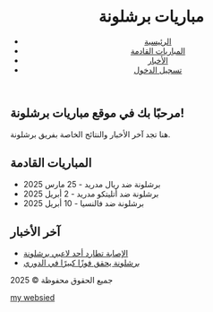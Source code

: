 <!DOCTYPE html>
<html lang="ar">
<head>
  <meta charset="UTF-8">
  <meta name="viewport" content="width=device-width, initial-scale=1.0">
  <title>مباريات برشلونة</title>
  <link rel="stylesheet" href="style.css">
</head>
<body>
  <header>
    <h1>مباريات برشلونة</h1>
    <nav>
      <ul>
        <li><a href="#home">الرئيسية</a></li>
        <li><a href="#matches">المباريات القادمة</a></li>
        <li><a href="#news">الأخبار</a></li>
        <li><a href="#login">تسجيل الدخول</a></li>
      </ul>
    </nav>
  </header>
  
  <section id="home">
    <h2>مرحبًا بك في موقع مباريات برشلونة!</h2>
    <p>هنا تجد آخر الأخبار والنتائج الخاصة بفريق برشلونة.</p>
  </section>

  <section id="matches">
    <h2>المباريات القادمة</h2>
    <ul>
      <li>برشلونة ضد ريال مدريد - 25 مارس 2025</li>
      <li>برشلونة ضد أتليتكو مدريد - 2 أبريل 2025</li>
      <li>برشلونة ضد فالنسيا - 10 أبريل 2025</li>
    </ul>
  </section>

  <section id="news">
    <h2>آخر الأخبار</h2>
    <ul>
      <li><a href="#">الإصابة تطارد أحد لاعبي برشلونة</a></li>
      <li><a href="#">برشلونة يحقق فوزًا كبيرًا في الدوري</a></li>
    </ul>
  </section>

  <footer>
    <p>جميع الحقوق محفوظة © 2025</p>
  </footer>
</body>
</html>
<!DOCTYPE html>
<html lang="en">
<head>
  <meta charset="UTF-8">
  <meta name="viewport" content="width=device-width, initial-scale=1.0">
  <title>Document</title>
</head>
<body>
  <a href="https://www.fcbarcelona-live-news.com">my websied
  
  </a>
</body>
</html>
